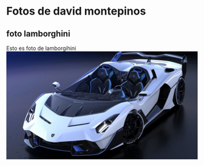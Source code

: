 # Fotos de david montepinos 

## foto lamborghini 
Esto es foto de lamborgihini
![lamborchini](./fotos/lambo.jpg)

